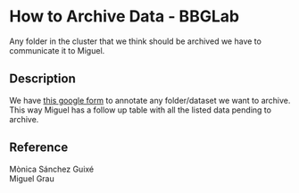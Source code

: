 # How to Archive Data - BBGLab

Any folder in the cluster that we think should be archived we have to communicate it to Miguel.

## Description

We have [this google form](https://forms.gle/YNqdYYoaGvVcSyfE6)
to annotate any folder/dataset we want to archive.  
This way Miguel has a follow up table with all the listed data pending to archive.

## Reference
Mònica Sánchez Guixé  
Miguel Grau
